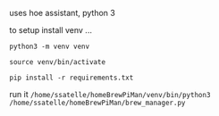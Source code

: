 uses hoe assistant, python 3

to setup
install venv ... 

`python3 -m venv venv`

`source venv/bin/activate`

`pip install -r requirements.txt`

run it
`/home/ssatelle/homeBrewPiMan/venv/bin/python3 /home/ssatelle/homeBrewPiMan/brew_manager.py`

